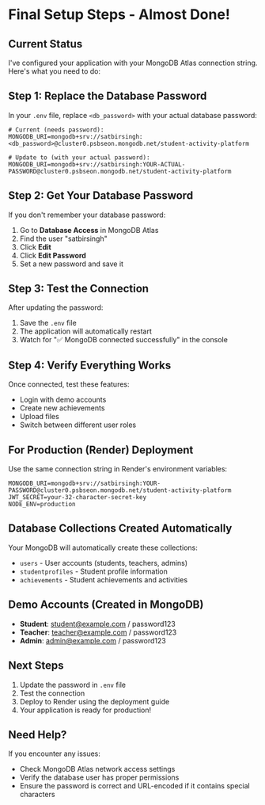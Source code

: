 # Final Setup Steps - Almost Done!

## Current Status
I've configured your application with your MongoDB Atlas connection string. Here's what you need to do:

## Step 1: Replace the Database Password
In your `.env` file, replace `<db_password>` with your actual database password:

```env
# Current (needs password):
MONGODB_URI=mongodb+srv://satbirsingh:<db_password>@cluster0.psbseon.mongodb.net/student-activity-platform

# Update to (with your actual password):
MONGODB_URI=mongodb+srv://satbirsingh:YOUR-ACTUAL-PASSWORD@cluster0.psbseon.mongodb.net/student-activity-platform
```

## Step 2: Get Your Database Password
If you don't remember your database password:
1. Go to **Database Access** in MongoDB Atlas
2. Find the user "satbirsingh"
3. Click **Edit** 
4. Click **Edit Password**
5. Set a new password and save it

## Step 3: Test the Connection
After updating the password:
1. Save the `.env` file
2. The application will automatically restart
3. Watch for "✅ MongoDB connected successfully" in the console

## Step 4: Verify Everything Works
Once connected, test these features:
- Login with demo accounts
- Create new achievements
- Upload files
- Switch between different user roles

## For Production (Render) Deployment
Use the same connection string in Render's environment variables:
```
MONGODB_URI=mongodb+srv://satbirsingh:YOUR-PASSWORD@cluster0.psbseon.mongodb.net/student-activity-platform
JWT_SECRET=your-32-character-secret-key
NODE_ENV=production
```

## Database Collections Created Automatically
Your MongoDB will automatically create these collections:
- `users` - User accounts (students, teachers, admins)
- `studentprofiles` - Student profile information
- `achievements` - Student achievements and activities

## Demo Accounts (Created in MongoDB)
- **Student**: student@example.com / password123
- **Teacher**: teacher@example.com / password123
- **Admin**: admin@example.com / password123

## Next Steps
1. Update the password in `.env` file
2. Test the connection
3. Deploy to Render using the deployment guide
4. Your application is ready for production!

## Need Help?
If you encounter any issues:
- Check MongoDB Atlas network access settings
- Verify the database user has proper permissions
- Ensure the password is correct and URL-encoded if it contains special characters
